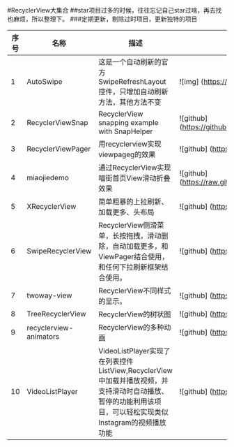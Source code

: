 #RecyclerView大集合
##star项目过多的时候，往往忘记自己star过啥，再去找也麻烦，所以整理下。
###定期更新，剔除过时项目，更新独特的项目


序号  | 名称  | 描述  |  效果图
--------- | --------  | --------  | --------
1  | AutoSwipe | 这是一个自动刷新的官方SwipeRefreshLayout控件，只增加自动刷新方法，其他方法不变 | ![img] (https://github.com/zynote/AutoSwipe/blob/master/app/ts.gif)
2  | RecyclerViewSnap | RecyclerView snapping example with SnapHelper | ![github] (https://github.com/rubensousa/RecyclerViewSnap/blob/master/screens/snap_googleplay.gif)
3  | RecyclerViewPager | 用recyclerview实现viewpageg的效果 | ![github] (https://github.com/lsjwzh/RecyclerViewPager/blob/master/horizontal.gif)
4  | miaojiedemo | 通过RecyclerView实现喵街首页View滑动折叠效果 | ![github] (https://raw.githubusercontent.com/dongjunkun/miaojiedemo/master/art/mockmiaojie.gif)
5  | XRecyclerView | 简单粗暴的上拉刷新、加载更多、头布局 | ![github] (https://github.com/jianghejie/XRecyclerView/blob/master/art/demo.gif)
6  | SwipeRecyclerView | RecyclerView侧滑菜单，长按拖拽，滑动删除，自动加载更多，和ViewPager结合使用，和任何下拉刷新框架结合使用。 | ![github] (https://github.com/yanzhenjie/SwipeRecyclerView/blob/master/image/1.gif)
7  | twoway-view | RecyclerView不同样式的显示。 | ![github] (https://github.com/lucasr/twoway-view/blob/master/images/sample.png)
8 | TreeRecyclerView | RecyclerView的树状图 | ![github] (https://github.com/nuptboyzhb/TreeRecyclerView/blob/master/demo/demo.gif)
9 | recyclerview-animators | RecyclerView的多种动画 | ![github] (https://github.com/wasabeef/recyclerview-animators/blob/master/art/demo3.gif)
10 | VideoListPlayer | VideoListPlayer实现了在列表控件ListView,RecyclerView中加载并播放视频，并支持滑动时自动播放、暂停的功能利用该项目，可以轻松实现类似Instagram的视频播放功能 | ![github] (https://github.com/waynell/VideoListPlayer/blob/master/art/preview.gif)
